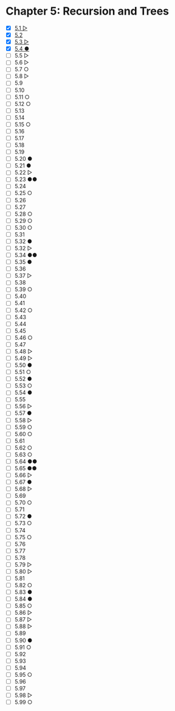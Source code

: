 # Chapter 5: Recursion and Trees

- [x] [5.1 ▷](./ex.5.1.cpp)
- [x] [5.2](./ex.5.2.md)
- [x] [5.3 ▷](./ex.5.3.md)
- [x] [5.4 ●](./ex.5.4.md)
- [ ] 5.5 ▷
- [ ] 5.6 ▷
- [ ] 5.7 ○
- [ ] 5.8 ▷
- [ ] 5.9
- [ ] 5.10
- [ ] 5.11 ○
- [ ] 5.12 ○
- [ ] 5.13
- [ ] 5.14
- [ ] 5.15 ○
- [ ] 5.16
- [ ] 5.17
- [ ] 5.18
- [ ] 5.19
- [ ] 5.20 ●
- [ ] 5.21 ●
- [ ] 5.22 ▷
- [ ] 5.23 ●●
- [ ] 5.24
- [ ] 5.25 ○
- [ ] 5.26
- [ ] 5.27
- [ ] 5.28 ○
- [ ] 5.29 ○
- [ ] 5.30 ○
- [ ] 5.31
- [ ] 5.32 ●
- [ ] 5.32 ▷
- [ ] 5.34 ●●
- [ ] 5.35 ●
- [ ] 5.36
- [ ] 5.37 ▷
- [ ] 5.38
- [ ] 5.39 ○
- [ ] 5.40
- [ ] 5.41
- [ ] 5.42 ○
- [ ] 5.43
- [ ] 5.44
- [ ] 5.45
- [ ] 5.46 ○
- [ ] 5.47
- [ ] 5.48 ▷
- [ ] 5.49 ▷
- [ ] 5.50 ●
- [ ] 5.51 ○
- [ ] 5.52 ●
- [ ] 5.53 ○
- [ ] 5.54 ●
- [ ] 5.55
- [ ] 5.56 ▷
- [ ] 5.57 ●
- [ ] 5.58 ▷
- [ ] 5.59 ○
- [ ] 5.60 ○
- [ ] 5.61
- [ ] 5.62 ○
- [ ] 5.63 ○
- [ ] 5.64 ●●
- [ ] 5.65 ●●
- [ ] 5.66 ▷
- [ ] 5.67 ●
- [ ] 5.68 ▷
- [ ] 5.69
- [ ] 5.70 ○
- [ ] 5.71
- [ ] 5.72 ●
- [ ] 5.73 ○
- [ ] 5.74
- [ ] 5.75 ○
- [ ] 5.76
- [ ] 5.77
- [ ] 5.78
- [ ] 5.79 ▷
- [ ] 5.80 ▷
- [ ] 5.81
- [ ] 5.82 ○
- [ ] 5.83 ●
- [ ] 5.84 ●
- [ ] 5.85 ○
- [ ] 5.86 ▷
- [ ] 5.87 ▷
- [ ] 5.88 ▷
- [ ] 5.89
- [ ] 5.90 ●
- [ ] 5.91 ○
- [ ] 5.92
- [ ] 5.93
- [ ] 5.94
- [ ] 5.95 ○
- [ ] 5.96
- [ ] 5.97
- [ ] 5.98 ▷
- [ ] 5.99 ○
